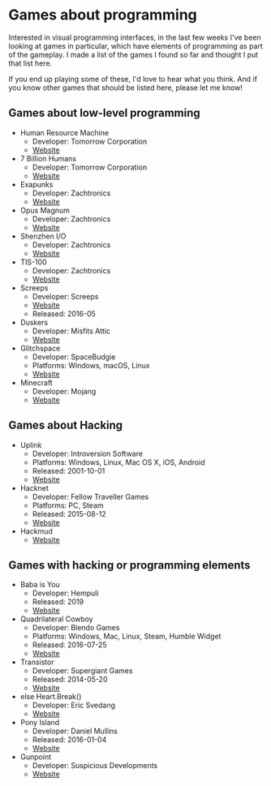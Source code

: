 # Games about programming
Interested in visual programming interfaces, in the last few weeks I've been looking at games in particular, which have elements of programming as part of the gameplay. I made a list of the games I found so far and thought I put that list here.

If you end up playing some of these, I'd love to hear what you think. And if you know other games that should be listed here, please let me know!

## Games about low-level programming
- Human Resource Machine
	- Developer: Tomorrow Corporation
	- [Website](https://tomorrowcorporation.com/humanresourcemachine)
- 7 Billion Humans
	- Developer: Tomorrow Corporation
	- [Website](https://tomorrowcorporation.com/7billionhumans)
- Exapunks
	- Developer: Zachtronics
	- [Website](http://www.zachtronics.com/exapunks)
- Opus Magnum
	- Developer: Zachtronics
	- [Website](http://www.zachtronics.com/opus-magnum)
- Shenzhen I/O
	- Developer: Zachtronics
	- [Website](http://www.zachtronics.com/shenzhen-io)
- TIS-100
	- Developer: Zachtronics
	- [Website](http://www.zachtronics.com/tis-100)
- Screeps
	- Developer: Screeps
	- [Website](https://screeps.com/)
	- Released: 2016-05
- Duskers
	- Developer: Misfits Attic
	- [Website](http://duskers.misfits-attic.com/)
- Glitchspace
	- Developer: SpaceBudgie
	- Platforms: Windows, macOS, Linux
	- [Website](https://spacebudgie.itch.io/glitchspace)
- Minecraft
	- Developer: Mojang
	- [Website](https://www.minecraft.net/)

## Games about Hacking
- Uplink
	- Developer: Introversion Software
	- Platforms: Windows, Linux, Mac OS X, iOS, Android
	- Released: 2001-10-01
	- [Website](https://www.introversion.co.uk/uplink/)
- Hacknet
	- Developer: Fellow Traveller Games
	- Platforms: PC, Steam
	- Released: 2015-08-12
	- [Website](http://hacknet-os.com/)
- Hackmud
	- [Website](https://www.hackmud.com/)

## Games with hacking or programming elements
- Baba is You
	- Developer: Hempuli
	- Released: 2019
	- [Website](http://www.hempuli.com/baba/)
- Quadrilateral Cowboy
	- Developer: Blendo Games
	- Platforms: Windows, Mac, Linux, Steam, Humble Widget
	- Released: 2016-07-25
	- [Website](http://blendogames.com/qc)
- Transistor
	- Developer: Supergiant Games
	- Released: 2014-05-20
	- [Website](https://www.supergiantgames.com/games/transistor/)
- else Heart.Break()
	- Developer: Eric Svedang
	- [Website](http://elseheartbreak.com/)
- Pony Island
	- Developer: Daniel Mullins
	- Released: 2016-01-04
	- [Website](https://www.pony-island.com/)
- Gunpoint
	- Developer: Suspicious Developments
	- [Website](http://www.gunpointgame.com/)
